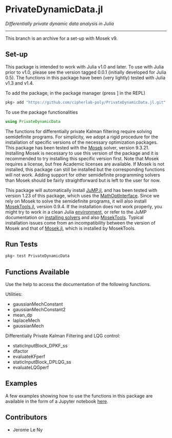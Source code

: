 PrivateDynamicData.jl
=====================

*Differentially private dynamic data analysis in Julia*

---

This branch is an archive for a set-up with Mosek v9.

## Set-up ##

This package is intended to work with Julia v1.0 and later.
To use with Julia prior to v1.0, please see the version tagged 0.0.1 (initially developed for Julia 0.5). The functions in this package have been (very lightly) tested with Julia v1.3 and v1.4.

To add the package, in the package manager (press ] in the REPL)
```julia
pkg> add "https://github.com/cipherlab-poly/PrivateDynamicData.jl.git"
```

To use the package functionalities
```julia
using PrivateDynamicData
```

The functions for differentially private Kalman filtering require solving semidefinite programs. For simplicity, we adopt a rigid procedure for the installation of specific versions of the necessary optimization packages.  This package has been tested with the [Mosek](https://www.mosek.com/) solver, version 9.3.21. Installing Mosek is necessary to use this version of the package and it is recommended to try installing this specific version first. Note that Mosek requires a license, but free Academic licenses are available. If Mosek is not installed, this package can still be installed but the corresponding functions will not work. Adding support for other semidefinite programming solvers than Mosek should be fairly straightforward but is left to the user for now.

This package will automatically install [JuMP.jl](http://www.juliaopt.org/JuMP.jl/v0.21/), and has been tested with version 1.23 of this package, which uses the [MathOptInterface](https://github.com/JuliaOpt/MathOptInterface.jl). Since we rely on Mosek to solve the semidefinite programs, it will also install [MosekTools.jl](https://github.com/JuliaOpt/MosekTools.jl), version 0.9.4. If the installation does not work properly, you might try to work in a clean Julia [environment](https://julialang.github.io/Pkg.jl/v1/environments/), or refer to the JuMP documentation on [installing solvers](https://jump.dev/JuMP.jl/stable/installation/) and also [MosekTools](https://github.com/JuliaOpt/MosekTools.jl). Typical installation issues come from an incompatibility between the version of Mosek and that of [Mosek.jl](https://github.com/JuliaOpt/Mosek.jl), which is installed by MosekTools.

## Run Tests ##

```julia
pkg> test PrivateDynamicData
```

## Functions Available ##

Use the help to access the documentation of the following functions.

Utilities:
* gaussianMechConstant
* gaussianMechConstant2
* mean_dp
* laplaceMech
* gaussianMech

Differentially Private Kalman Filtering and LQG control:
* staticInputBlock_DPKF_ss
* dfactor
* evaluateKFperf
* staticInputBlock_DPLQG_ss
* evaluateLQGperf

## Examples ##

A few examples showing how to use the functions in this package are available in the form of a Jupyter notebook [here](https://github.com/jleny/DifferentialPrivacy-course).

## Contributors ##

* Jerome Le Ny
